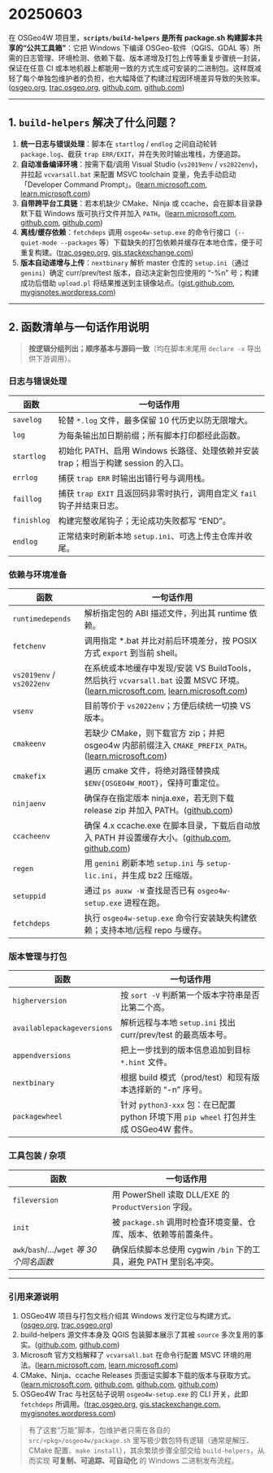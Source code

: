 # 20250603

在 OSGeo4W 项目里，**`scripts/build-helpers` 是所有 package.sh 构建脚本共享的“公共工具箱”**：它把 Windows 下编译 OSGeo-软件（QGIS、GDAL 等）所需的日志管理、环境检测、依赖下载、版本递增及打包上传等重复步骤统一封装，保证在任意 CI 或本地机器上都能用一致的方式生成可安装的二进制包。这样既减轻了每个单独包维护者的负担，也大幅降低了构建过程因环境差异导致的失败率。([osgeo.org][1], [trac.osgeo.org][2], [github.com][3], [github.com][4])

---

## 1. `build-helpers` 解决了什么问题？

1. **统一日志与错误处理**：脚本在 `startlog` / `endlog` 之间自动轮转 `package.log`、截获 `trap ERR/EXIT`，并在失败时输出堆栈，方便追踪。
2. **自动准备编译环境**：按需下载/调用 Visual Studio (`vs2019env` / `vs2022env`)，并拉起 `vcvarsall.bat` 来配置 MSVC toolchain 变量，免去手动启动「Developer Command Prompt」。([learn.microsoft.com][5], [learn.microsoft.com][6])
3. **自带跨平台工具链**：若本机缺少 CMake、Ninja 或 ccache，会在脚本目录静默下载 Windows 版可执行文件并加入 `PATH`。([learn.microsoft.com][7], [github.com][8], [github.com][9])
4. **离线/缓存依赖**：`fetchdeps` 调用 `osgeo4w-setup.exe` 的命令行接口（`--quiet-mode --packages` 等）下载缺失的打包依赖并缓存在本地仓库，便于可重复构建。([trac.osgeo.org][10], [gis.stackexchange.com][11])
5. **版本自动递增与上传**：`nextbinary` 解析 master 仓库的 `setup.ini`（通过 `genini`）确定 curr/prev/test 版本，自动决定新包应使用的 “-%n” 号；构建成功后借助 `upload.pl` 将结果推送到主镜像站点。([gist.github.com][12], [mygisnotes.wordpress.com][13])

---

## 2. 函数清单与一句话作用说明

> **按逻辑分组列出；顺序基本与源码一致**（均在脚本末尾用 `declare -x` 导出供下游调用）。

### 日志与错误处理

| 函数          | 一句话作用                                                   |
| ----------- | ------------------------------------------------------- |
| `savelog`   | 轮替 `*.log` 文件，最多保留 10 代历史以防无限增大。                        |
| `log`       | 为每条输出加日期前缀；所有脚本打印都经此函数。                                 |
| `startlog`  | 初始化 PATH、启用 Windows 长路径、处理依赖并安装 trap；相当于构建 session 的入口。 |
| `errlog`    | 捕获 `trap ERR` 时输出出错行号与调用栈。                              |
| `faillog`   | 捕获 `trap EXIT` 且返回码非零时执行，调用自定义 `fail` 钩子并结束日志。          |
| `finishlog` | 构建完整收尾钩子；无论成功失败都写 “END”。                                |
| `endlog`    | 正常结束时刷新本地 `setup.ini`、可选上传主仓库并收尾。                       |

### 依赖与环境准备

| 函数                        | 一句话作用                                                                                                             |
| ------------------------- | ----------------------------------------------------------------------------------------------------------------- |
| `runtimedepends`          | 解析指定包的 ABI 描述文件，列出其 runtime 依赖。                                                                                   |
| `fetchenv`                | 调用指定 \*.bat 并比对前后环境差分，按 POSIX 方式 `export` 到当前 shell。                                                              |
| `vs2019env` / `vs2022env` | 在系统或本地缓存中发现/安装 VS BuildTools，然后执行 `vcvarsall.bat` 设置 MSVC 环境。([learn.microsoft.com][5], [learn.microsoft.com][6]) |
| `vsenv`                   | 目前等价于 `vs2022env`；方便后续统一切换 VS 版本。                                                                                 |
| `cmakeenv`                | 若缺少 CMake，则下载官方 zip；并把 osgeo4w 内部前缀注入 `CMAKE_PREFIX_PATH`。([learn.microsoft.com][7])                              |
| `cmakefix`                | 遍历 cmake 文件，将绝对路径替换成 `$ENV{OSGEO4W_ROOT}`，保持可重定位。                                                                 |
| `ninjaenv`                | 确保存在指定版本 ninja.exe，若无则下载 release zip 并加入 PATH。([github.com][8])                                                   |
| `ccacheenv`               | 确保 4.x ccache.exe 在脚本目录，下载后自动放入 PATH 并设置缓存大小。([github.com][9], [github.com][14])                                  |
| `regen`                   | 用 `genini` 刷新本地 `setup.ini` 与 `setup-lic.ini`，并生成 bz2 压缩版。                                                        |
| `setuppid`                | 通过 `ps auxw -W` 查找是否已有 `osgeo4w-setup.exe` 进程在跑。                                                                  |
| `fetchdeps`               | 执行 `osgeo4w-setup.exe` 命令行安装缺失构建依赖；支持本地/远程 repo 与缓存。                                                              |

### 版本管理与打包

| 函数                         | 一句话作用                                                             |
| -------------------------- | ----------------------------------------------------------------- |
| `higherversion`            | 按 `sort -V` 判断第一个版本字符串是否比第二个高。                                    |
| `availablepackageversions` | 解析远程与本地 `setup.ini` 找出 curr/prev/test 的最高版本号。                     |
| `appendversions`           | 把上一步找到的版本信息追加到目标 `*.hint` 文件。                                     |
| `nextbinary`               | 根据 build 模式（prod/test）和现有版本选择新的 “-n” 序号。                          |
| `packagewheel`             | 针对 `python3-xxx` 包：在已配置 python 环境下用 `pip wheel` 打包并生成 OSGeo4W 套件。 |

### 工具包装 / 杂项

| 函数                                 | 一句话作用                                          |
| ---------------------------------- | ---------------------------------------------- |
| `fileversion`                      | 用 PowerShell 读取 DLL/EXE 的 `ProductVersion` 字段。 |
| `init`                             | 被 `package.sh` 调用时检查环境变量、仓库、版本、依赖等前置条件。        |
| `awk`/`bash`/…/`wget` *等 30 个同名函数* | 确保后续脚本总使用 cygwin `/bin` 下的工具，避免 PATH 里别名冲突。    |

---

### 引用来源说明

1. OSGeo4W 项目与打包文档介绍其 Windows 发行定位与构建方式。([osgeo.org][1], [trac.osgeo.org][2])
2. build-helpers 源文件本身及 QGIS 包装脚本展示了其被 `source` 多次复用的事实。([github.com][3], [github.com][4])
3. Microsoft 官方文档解释了 `vcvarsall.bat` 在命令行配置 MSVC 环境的用法。([learn.microsoft.com][5], [learn.microsoft.com][6])
4. CMake、Ninja、ccache Releases 页面证实脚本下载的版本与获取方式。([learn.microsoft.com][7], [github.com][8], [github.com][9], [github.com][14])
5. OSGeo4W Trac 与社区帖子说明 `osgeo4w-setup.exe` 的 CLI 开关，此即 `fetchdeps` 所调用。([trac.osgeo.org][10], [gis.stackexchange.com][11], [mygisnotes.wordpress.com][13])

> 有了这套“万能”脚本，包维护者只需在各自的 `src/<pkg>/osgeo4w/package.sh` 里写极少数包特有逻辑（通常是解压、CMake 配置、`make install`），其余繁琐步骤全部交给 `build-helpers`，从而实现 **可复制、可追踪、可自动化** 的 Windows 二进制发布流程。

[1]: https://www.osgeo.org/projects/osgeo4w/?utm_source=chatgpt.com "OSGeo4W"
[2]: https://trac.osgeo.org/osgeo4w/wiki/PackagingInstructions?utm_source=chatgpt.com "PackagingInstructions – OSGeo4W - OSGeo Trac Instances"
[3]: https://github.com/jef-n/OSGeo4W/blob/master/scripts/build-helpers?utm_source=chatgpt.com "OSGeo4W/scripts/build-helpers at master · jef-n/OSGeo4W · GitHub"
[4]: https://github.com/jef-n/OSGeo4W/blob/master/src/qgis/osgeo4w/package.sh?utm_source=chatgpt.com "OSGeo4W/src/qgis/osgeo4w/package.sh at master - GitHub"
[5]: https://learn.microsoft.com/en-us/cpp/build/building-on-the-command-line?view=msvc-170&utm_source=chatgpt.com "Use the Microsoft C++ toolset from the command line"
[6]: https://learn.microsoft.com/en-us/cpp/build/how-to-enable-a-64-bit-visual-cpp-toolset-on-the-command-line?view=msvc-170&utm_source=chatgpt.com "Enable a 64-bit, x64-hosted MSVC toolset on the command line"
[7]: https://learn.microsoft.com/en-us/cpp/build/cmake-presets-vs?view=msvc-170&utm_source=chatgpt.com "Configure and build with CMake Presets in Visual Studio"
[8]: https://github.com/ninja-build/ninja/releases?utm_source=chatgpt.com "Releases · ninja-build/ninja - GitHub"
[9]: https://github.com/ccache/ccache/releases/?utm_source=chatgpt.com "Releases · ccache/ccache - GitHub"
[10]: https://trac.osgeo.org/osgeo4w/wiki/CommandLine?utm_source=chatgpt.com "Commandline Options for osgeo4w-setup.exe - OSGeo Trac Instances"
[11]: https://gis.stackexchange.com/questions/303166/unattended-qgis-updates-with-osgeo4w?utm_source=chatgpt.com "Unattended QGIS updates with OSGeo4W - GIS StackExchange"
[12]: https://gist.github.com/Guts/6303dc5eb941eb24be3e27609cd46985?utm_source=chatgpt.com "Use OSGeo4W installer command-line abilities to provide a real-life ..."
[13]: https://mygisnotes.wordpress.com/2016/03/09/installing-and-updating-software-using-the-osgeo4w-command-line/?utm_source=chatgpt.com "Installing and updating software using the OSGeo4W/CYGWIN ..."
[14]: https://github.com/ccache/ccache/discussions/1395?utm_source=chatgpt.com "4.9.1 · ccache ccache · Discussion #1395 - GitHub"


